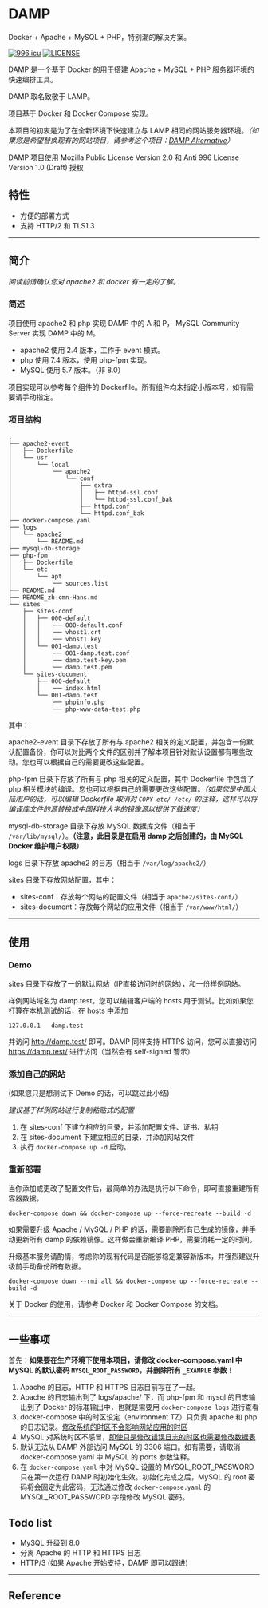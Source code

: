 # DAMP

Docker + Apache + MySQL + PHP，特别潮的解决方案。

[![996.icu](https://img.shields.io/badge/link-996.icu-red.svg)](https://996.icu) [![LICENSE](https://img.shields.io/badge/license-Anti%20996-blue.svg)](https://github.com/996icu/996.ICU/blob/master/LICENSE)

DAMP 是一个基于 Docker 的用于搭建 Apache + MySQL + PHP 服务器环境的快速编排工具。

DAMP 取名致敬于 LAMP。

项目基于 Docker 和 Docker Compose 实现。

本项目的初衷是为了在全新环境下快速建立与 LAMP 相同的网站服务器环境。*（如果您是希望替换现有的网站项目，请参考这个项目：[DAMP Alternative](https://github.com/catscarlet/damp-alternative)）*

DAMP 项目使用 Mozilla Public License Version 2.0 和 Anti 996 License Version 1.0 (Draft) 授权

## 特性

- 方便的部署方式
- 支持 HTTP/2 和 TLS1.3

------

## 简介

*阅读前请确认您对 apache2 和 docker 有一定的了解。*

### 简述

项目使用 apache2 和 php 实现 DAMP 中的 A 和 P， MySQL Community Server 实现 DAMP 中的 M。

- apache2 使用 2.4 版本，工作于 event 模式。
- php 使用 7.4 版本，使用 php-fpm 实现。
- MySQL 使用 5.7 版本。（非 8.0）

项目实现可以参考每个组件的 Dockerfile。所有组件均未指定小版本号，如有需要请手动指定。

### 项目结构

```
.
├── apache2-event
│   ├── Dockerfile
│   └── usr
│       └── local
│           └── apache2
│               └── conf
│                   ├── extra
│                   │   ├── httpd-ssl.conf
│                   │   └── httpd-ssl.conf_bak
│                   ├── httpd.conf
│                   └── httpd.conf_bak
├── docker-compose.yaml
├── logs
│   └── apache2
│       └── README.md
├── mysql-db-storage
├── php-fpm
│   ├── Dockerfile
│   └── etc
│       └── apt
│           └── sources.list
├── README.md
├── README_zh-cmn-Hans.md
└── sites
    ├── sites-conf
    │   ├── 000-default
    │   │   ├── 000-default.conf
    │   │   ├── vhost1.crt
    │   │   └── vhost1.key
    │   └── 001-damp.test
    │       ├── 001-damp.test.conf
    │       ├── damp.test-key.pem
    │       └── damp.test.pem
    └── sites-document
        ├── 000-default
        │   └── index.html
        └── 001-damp.test
            ├── phpinfo.php
            └── php-www-data-test.php
```

其中：

apache2-event 目录下存放了所有与 apache2 相关的定义配置，并包含一份默认配置备份，你可以对比两个文件的区别并了解本项目针对默认设置都有哪些改动。您也可以根据自己的需要更改这些配置。

php-fpm 目录下存放了所有与 php 相关的定义配置，其中 Dockerfile 中包含了 php 相关模块的编译。您也可以根据自己的需要更改这些配置。*（如果您是中国大陆用户的话，可以编辑 Dockerfile 取消对 `COPY etc/ /etc/` 的注释，这样可以将编译库文件的源替换成中国科技大学的镜像源以提供下载速度）*

mysql-db-storage 目录下存放 MySQL 数据库文件（相当于 `/var/lib/mysql/`）。**（注意，此目录是在启用 damp 之后创建的，由 MySQL Docker 维护用户权限）**

logs 目录下存放 apache2 的日志（相当于 `/var/log/apache2/`）

sites 目录下存放网站配置，其中：

- sites-conf：存放每个网站的配置文件（相当于 `apache2/sites-conf/`）
- sites-document：存放每个网站的应用文件（相当于 `/var/www/html/`）

------

## 使用

### Demo

sites 目录下存放了一份默认网站（IP直接访问时的网站），和一份样例网站。

样例网站域名为 damp.test。您可以编辑客户端的 hosts 用于测试。比如如果您打算在本机测试的话，在 hosts 中添加

```
127.0.0.1	damp.test
```

并访问 http://damp.test/ 即可。DAMP 同样支持 HTTPS 访问，您可以直接访问 https://damp.test/ 进行访问（当然会有 self-signed 警示）

### 添加自己的网站

(如果您只是想测试下 Demo 的话，可以跳过此小结)

*建议基于样例网站进行复制粘贴式的配置*

1. 在 sites-conf 下建立相应的目录，并添加配置文件、证书、私钥
2. 在 sites-document 下建立相应的目录，并添加网站文件
3. 执行 `docker-compose up -d` 启动。

### 重新部署

当你添加或更改了配置文件后，最简单的办法是执行以下命令，即可直接重建所有容器数据。

```
docker-compose down && docker-compose up --force-recreate --build -d
```

如果需要升级 Apache / MySQL / PHP 的话，需要删除所有已生成的镜像，并手动更新所有 damp 的依赖镜像。这样做会重新编译 PHP，需要消耗一定的时间。

升级基本服务请酌情，考虑你的现有代码是否能够稳定兼容新版本，并强烈建议升级前手动备份所有数据。

```
docker-compose down --rmi all && docker-compose up --force-recreate --build -d
```

关于 Docker 的使用，请参考 Docker 和 Docker Compose 的文档。

------

## 一些事项

首先：**如果要在生产环境下使用本项目，请修改 docker-compose.yaml 中 MySQL 的默认密码 `MYSQL_ROOT_PASSWORD`，并删除所有 `_EXAMPLE` 参数！**

1. Apache 的日志，HTTP 和 HTTPS 日志目前写在了一起。
2. Apache 的日志输出到了 logs/apache/ 下，而 php-fpm 和 mysql 的日志输出到了 Docker 的标准输出中，也就是需要用 `docker-compose logs` 进行查看
3. docker-compose 中的时区设定（environment TZ）只负责 apache 和 php 的日志记录。[修改系统的时区不会影响网站应用的时区][1]
4. MySQL 对系统时区不感冒，[即使只是修改错误日志的时区也需要修改数据表][2]
5. 默认无法从 DAMP 外部访问 MySQL 的 3306 端口。如有需要，请取消 docker-compose.yaml 中 MySQL 的 ports 参数注释。
6. 在 `docker-compose.yaml` 中对 MySQL 设置的 MYSQL_ROOT_PASSWORD 只在第一次运行 DAMP 时初始化生效。初始化完成之后，MySQL 的 root 密码将会固定为此密码，无法通过修改 `docker-compose.yaml` 的 MYSQL_ROOT_PASSWORD 字段修改 MySQL 密码。


## Todo list

- MySQL 升级到 8.0
- 分离 Apache 的 HTTP 和 HTTPS 日志
- HTTP/3 (如果 Apache 开始支持，DAMP 即可以跟进)

------

## Reference

[1]: https://www.php.net/manual/en/function.date-default-timezone-get.php
[2]: https://dev.mysql.com/doc/refman/5.7/en/server-system-variables.html#sysvar_log_timestamps
